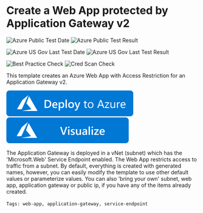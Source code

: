 # Create a Web App protected by Application Gateway v2

![Azure Public Test Date](https://azurequickstartsservice.blob.core.windows.net/badges/201-web-app-with-app-gateway-v2/PublicLastTestDate.svg)
![Azure Public Test Result](https://azurequickstartsservice.blob.core.windows.net/badges/201-web-app-with-app-gateway-v2/PublicDeployment.svg)

![Azure US Gov Last Test Date](https://azurequickstartsservice.blob.core.windows.net/badges/201-web-app-with-app-gateway-v2/FairfaxLastTestDate.svg)
![Azure US Gov Last Test Result](https://azurequickstartsservice.blob.core.windows.net/badges/201-web-app-with-app-gateway-v2/FairfaxDeployment.svg)

![Best Practice Check](https://azurequickstartsservice.blob.core.windows.net/badges/201-web-app-with-app-gateway-v2/BestPracticeResult.svg)
![Cred Scan Check](https://azurequickstartsservice.blob.core.windows.net/badges/201-web-app-with-app-gateway-v2/CredScanResult.svg)

This template creates an Azure Web App with Access Restriction for an
Application Gateway v2.

[![Deploy To Azure](https://raw.githubusercontent.com/Azure/azure-quickstart-templates/master/1-CONTRIBUTION-GUIDE/images/deploytoazure.svg?sanitize=true)](https://portal.azure.com/#create/Microsoft.Template/uri/https%3A%2F%2Fraw.githubusercontent.com%2FAzure%2Fazure-quickstart-templates%2Fmaster%2F201-web-app-with-app-gateway-v2%2Fazuredeploy.json)
[![Visualize](https://raw.githubusercontent.com/Azure/azure-quickstart-templates/master/1-CONTRIBUTION-GUIDE/images/visualizebutton.svg?sanitize=true)](http://armviz.io/#/?load=https%3A%2F%2Fraw.githubusercontent.com%2FAzure%2Fazure-quickstart-templates%2Fmaster%2F201-web-app-with-app-gateway-v2%2Fazuredeploy.json)

The Application Gateway is deployed in a vNet (subnet) which has the
'Microsoft.Web' Service Endpoint enabled. The Web App restricts access to
traffic from a subnet. By default, everything is created with generated names,
however, you can easily modify the template to use other default values or
parameterize values. You can also 'bring your own' subnet, web app, application
gateway or public ip, if you have any of the items already created.

`Tags: web-app, application-gateway, service-endpoint`
